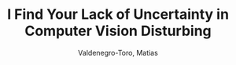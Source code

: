 ---
paperId: 40
author: Valdenegro-Toro, Matias 
title: I Find Your Lack of Uncertainty in Computer Vision Disturbing
pdf: --
poster: --
type: Oral
topic: Explainable AI
category: Full Paper
link: --
conference: cvpr
year: 2021
tags: cvpr-2021
---